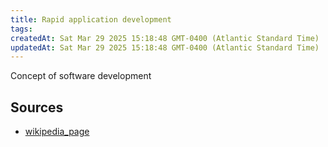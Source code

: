 ```yaml
---
title: Rapid application development
tags: 
createdAt: Sat Mar 29 2025 15:18:48 GMT-0400 (Atlantic Standard Time)
updatedAt: Sat Mar 29 2025 15:18:48 GMT-0400 (Atlantic Standard Time)
---
```



Concept of software development



## Sources
- [wikipedia_page](https://en.wikipedia.org/wiki/Rapid_application_development)
